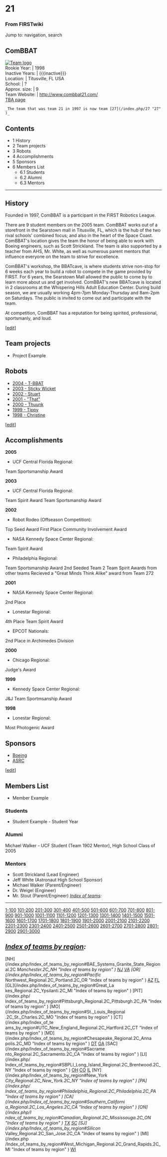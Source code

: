 # 21

### From FIRSTwiki

Jump to: navigation, search

ComBBAT  
---  
[![Team logo](/media/b/b2/Theteamlogo.jpg)](/index.php/Image:Theteamlogo.jpg
"Team logo" )  
Rookie Year: | 1998  
Inactive Years: | {{{inactive}}}  
Location: | Titusville, FL USA  
School: | ?  
Approx. size: | 9  
Team Website: | <http://www.combbat21.com/>  
[TBA page](http://www.thebluealliance.net/tbatv/team.php?team=21
"http://www.thebluealliance.net/tbatv/team.php?team=21" )  
  
  

    _The team that was team 21 in 1997 is now team [27](/index.php/27 "27" )_

  

## Contents

  * 1 History
  * 2 Team projects
  * 3 Robots
  * 4 Accomplishments
  * 5 Sponsors
  * 6 Members List
    * 6.1 Students
    * 6.2 Alumni
    * 6.3 Mentors  
---  
  

## History

Founded in 1997, ComBBAT is a participant in the FIRST Robotics League.

There are 9 student members on the 2005 team. ComBBAT works out of a
storefront in the Searstown mall in Titusville, FL, which is the hub of the
two rival schools' combined focus; and also in the heart of the Space Coast.
ComBBAT's location gives the team the honor of being able to work with Boeing
engineers, such as Scott Strickland. The team is also supported by a teacher
from AHS, Mr. White, as well as numerous parent mentors that influence
everyone on the team to strive for excellence.

ComBBAT's workshop, the BBATcave, is where students strive non-stop for 6
weeks each year to build a robot to compete in the game provided by FIRST. For
6 years, the Searstown Mall allowed the public to come by to learn more about
us and get involved. ComBBAT's new BBATcave is located in 2 classrooms at the
Whispering Hills Adult Education Center. During build season, we are usually
working 4pm-7pm Monday-Thursday and 8am-2pm on Saturdays. The public is
invited to come out and participate with the team.

At competition, ComBBAT has a reputation for being spirited, professional,
sportsmanly, and loud.

[[edit](/index.php?title=21&action=edit&section=2 "Edit section: Team
projects" )]

## Team projects

  * Project Example 


## Robots

  * [2004 - T-BBAT](/index.php/21_in_2004 "21 in 2004" )
  * [2003 - Sticky Wicket](/index.php/21_in_2003 "21 in 2003" )
  * [2002 - Stuart](/index.php/21_in_2002 "21 in 2002" )
  * [2001 - "That"](/index.php/21_in_2001 "21 in 2001" )
  * [2000 - Thuunk](/index.php/21_in_2000 "21 in 2000" )
  * [1999 - Tippy](/index.php/21_in_1999 "21 in 1999" )
  * [1998 - Christine](/index.php/21_in_1998 "21 in 1998" )

[[edit](/index.php?title=21&action=edit&section=4 "Edit section:
Accomplishments" )]

## Accomplishments

**2005**

  * UCF Central Florida Regional: 

Team Sportsmanship Award

  
**2003**

  * UCF Central Florida Regional: 

Team Spirit Award Team Sportsmanship Award

  
**2002**

  * Robot Rodeo (Offseason Competition): 

Top Seed Award First Place Community Involvement Award

  * NASA Kennedy Space Center Regional: 

Team Spirit Award

  * Philadelphia Regional: 

Team Sportsmanship Award 2nd Seeded Team 2 Team Spirit Awards from other teams
Recieved a "Great Minds Think Alike" award from Team 272

**2001**

  * NASA Kennedy Space Center Regional: 

2nd Place

  * Lonestar Regional: 

4th Place Team Spirit Award

  * EPCOT Nationals: 

2nd Place in Archimedes Division

**2000**

  * Chicago Regional: 

Judge's Award

**1999**

  * Kennedy Space Center Regional: 

J&amp;J Team Sportmsanship Award

  
**1998**

  * Lonestar Regional: 

Most Photogenic Award


## Sponsors

  * [Boeing](http://www.boeing.com "http://www.boeing.com" )
  * [ASRC](http://www.ustdc.com/ "http://www.ustdc.com/" )

[[edit](/index.php?title=21&action=edit&section=6 "Edit section: Members List"
)]

## Members List

  * Member Example 


### Students

  * Student Example - Student Year 


### Alumni

Michael Walker - UCF Student (Team 1902 Mentor), High School Class of 2005


### Mentors

  * Scott Strickland (Lead Engineer) 
  * Jeff White (Astronaut High School Sponsor) 
  * Michael Walker (Parent/Engineer) 
  * Dr. Weigel (Engineer) 
  * Mr. Stout (Parent/Engineer) 
_[Index of teams](/index.php/Index_of_teams "Index of teams" ):_  
---  
  
[1-100](/index.php/Index_of_teams#1-100 "Index of teams" )
[101-200](/index.php/Index_of_teams#101-200 "Index of teams" )
[201-300](/index.php/Index_of_teams#201-300 "Index of teams" )
[301-400](/index.php/Index_of_teams#301-400 "Index of teams" )
[401-500](/index.php/Index_of_teams#401-500 "Index of teams" )
[501-600](/index.php/Index_of_teams#501-600 "Index of teams" )
[601-700](/index.php/Index_of_teams#601-700 "Index of teams" )
[701-800](/index.php/Index_of_teams#701-800 "Index of teams" )
[801-900](/index.php/Index_of_teams#801-900 "Index of teams" )
[901-1000](/index.php/Index_of_teams#901-1000 "Index of teams" )
[1001-1100](/index.php/Index_of_teams#1001-1100 "Index of teams" )
[1101-1200](/index.php/Index_of_teams#1101-1200 "Index of teams" )
[1201-1300](/index.php/Index_of_teams#1201-1300 "Index of teams" )
[1301-1400](/index.php/Index_of_teams#1301-1400 "Index of teams" )
[1401-1500](/index.php/Index_of_teams#1401-1500 "Index of teams" )
[1501-1600](/index.php/Index_of_teams#1501-1600 "Index of teams" )
[1601-1700](/index.php/Index_of_teams#1601-1700 "Index of teams" )
[1701-1800](/index.php/Index_of_teams#1701-1800 "Index of teams" )
[1801-1900](/index.php/Index_of_teams#1801-1900 "Index of teams" )
[1901-2000](/index.php/Index_of_teams#1901-2000 "Index of teams" )
[2001-2100](/index.php/Index_of_teams#2001-2100 "Index of teams" )
[2101-2200](/index.php/Index_of_teams#2101-2200 "Index of teams" )
[2201-2300](/index.php/Index_of_teams#2201-2300 "Index of teams" )
[2301-2400](/index.php/Index_of_teams#2301-2400 "Index of teams" )
[2401-2500](/index.php/Index_of_teams#2401-2500 "Index of teams" )
[2501-2600](/index.php/Index_of_teams#2501-2600 "Index of teams" )
[2601-2700](/index.php/Index_of_teams#2601-2700 "Index of teams" )
[2701-2800](/index.php/Index_of_teams#2701-2800 "Index of teams" )
[2801-2900](/index.php/Index_of_teams#2801-2900 "Index of teams" )
[2901-3000](/index.php/Index_of_teams#2901-3000 "Index of teams" )  
  
_[Index of teams by region](/index.php/Index_of_teams_by_region "Index of
teams by region" ):_  
---  
  
[NH](/index.php/Index_of_teams_by_region#BAE_Systems_Granite_State_Regional.2C
_Manchester.2C_NH "Index of teams by region" )
[NJ](/index.php/Index_of_teams_by_region#New_Jersey_Regional.2C_Trenton.2C_NJ
"Index of teams by region" )
[VA](/index.php/Index_of_teams_by_region#NASA.2FVCU_Regional.2C_Richmond.2C_VA
"Index of teams by region" ) [OR](/index.php/Index_of_teams_by_region#Pacific_
Northwest_Regional.2C_Portland.2C_OR "Index of teams by region" )
[AZ](/index.php/Index_of_teams_by_region#Arizona_Regional.2C_Phoenix.2C_AZ
"Index of teams by region" )
[FL](/index.php/Index_of_teams_by_region#Florida_Regional.2C_Orlando.2C_FL
"Index of teams by region" ) [GL](/index.php/Index_of_teams_by_region#Great_La
kes_Regional.2C_Ypsilanti.2C_MI "Index of teams by region" ) [PIT](/index.php/
Index_of_teams_by_region#Pittsburgh_Regional.2C_Pittsburgh.2C_PA "Index of
teams by region" ) [MO](/index.php/Index_of_teams_by_region#St._Louis_Regional
.2C_St._Charles.2C_MO "Index of teams by region" ) [CT](/index.php/Index_of_te
ams_by_region#UTC_New_England_Regional.2C_Hartford.2C_CT "Index of teams by
region" ) [MD](/index.php/Index_of_teams_by_region#Chesapeake_Regional.2C_Anna
polis.2C_MD "Index of teams by region" )
[DT](/index.php/Index_of_teams_by_region#Detroit_Regional.2C_Detroit.2C_MI
"Index of teams by region" )
[GA](/index.php/Index_of_teams_by_region#Peachtree_Regional.2C_Duluth.2C_GA
"Index of teams by region" ) [SAC](/index.php/Index_of_teams_by_region#Sacrame
nto_Regional.2C_Sacramento.2C_CA "Index of teams by region" ) [LI](/index.php/
Index_of_teams_by_region#SBPLI_Long_Island_Regional.2C_Brentwood.2C_NY "Index
of teams by region" )
[OH](/index.php/Index_of_teams_by_region#Buckeye_Regional.2C_Cleveland.2C_OH
"Index of teams by region" )
[CO](/index.php/Index_of_teams_by_region#Colorado_Regional.2C_Denver.2C_CO
"Index of teams by region" )
[IL](/index.php/Index_of_teams_by_region#Midwest_Regional.2C_Evanston.2C_IL
"Index of teams by region" ) [NY](/index.php/Index_of_teams_by_region#New_York
_City_Regional.2C_New_York.2C_NY "Index of teams by region" ) [PA](/index.php/
Index_of_teams_by_region#Philadelphia_Regional.2C_Philadelphia.2C_PA "Index of
teams by region" ) [CA](/index.php/Index_of_teams_by_region#Southern_Californi
a_Regional.2C_Los_Angeles.2C_CA "Index of teams by region" ) [ON](/index.php/I
ndex_of_teams_by_region#Canadian_Regional.2C_Mississauga.2C_ON "Index of teams
by region" )
[TX](/index.php/Index_of_teams_by_region#Lone_Star_Regional.2C_Houston.2C_TX
"Index of teams by region" )
[SC](/index.php/Index_of_teams_by_region#Palmetto_Regional.2C_Columbia.2C_SC
"Index of teams by region" ) [SJ](/index.php/Index_of_teams_by_region#Silicon_
Valley_Regional.2C_San_Jose.2C_CA "Index of teams by region" ) [MI](/index.php
/Index_of_teams_by_region#West_Michigan_Regional.2C_Grand_Rapids.2C_MI "Index
of teams by region" )
[WI](/index.php/Index_of_teams_by_region#Wisconsin_Regional.2C_Milwaukee.2C_WI
"Index of teams by region" )  
  
